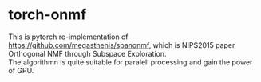# torch-onmf
This is pytorch re-implementation of https://github.com/megasthenis/spanonmf, which is NIPS2015 paper Orthogonal NMF through Subspace Exploration.<br>
The algorithmn is quite suitable for paralell processing and gain the power of GPU.
